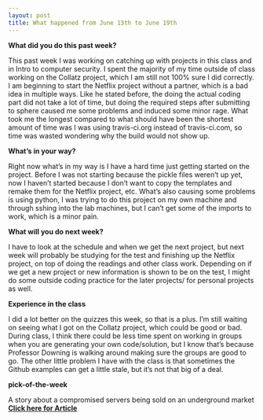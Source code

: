 ```yaml
---
layout: post
title: What happened from June 13th to June 19th
---
```



**What did you do this past week?**

This past week I was working on catching up with projects in this class and in Intro to computer security. I spent the majority of my time outside of class working on the Collatz project, which I am still not 100% sure I did correctly. I am beginning to start the Netflix project without a partner, which is a bad idea in multiple ways.
Like he stated before, the doing the actual coding part did not take a lot of time, but doing the required steps after submitting to sphere caused me some problems and induced some minor rage. What took me the longest compared to what should have been the shortest amount of time was I was using travis-ci.org instead of travis-ci.com, so time was wasted wondering why the build would not show up.


**What’s in your way?**

Right now what’s in my way is I have a hard time just getting started on the project. Before I was not starting because the pickle files weren’t up yet, now I haven’t started because I don’t want to copy the templates and remake them for the Netflix project, etc. What’s also causing some problems is using python, I was trying to do this project on my own machine and through sshing into the lab machines, but I can’t get some of the imports to work, which is a minor pain.

**What will you do next week?**

I have to look at the schedule and when we get the next project, but next week will probably be studying for the test and finishing up the Netflix project, on top of doing the readings and other class work. Depending on if we get a new project or new information is shown to be on the test, I might do some outside coding practice for the later projects/ for personal projects as well.

**Experience in the class**

I did a lot better on the quizzes this week, so that is a plus. I’m still waiting on seeing what I got on the Collatz project, which could be good or bad. During class, I think there could be less time spent on working in groups when you are generating your own code/solution, but I know that’s because Professor Downing is walking around making sure the groups are good to go. The other little problem I have with the class is that sometimes the Github examples can get a little stale, but it’s not that big of a deal.

**pick-of-the-week**

A story about a compromised servers being sold on an underground market
 **[Click here for Article](https://threatpost.com/inside-the-xdedic-hacked-server-marketplace/118713//)**


